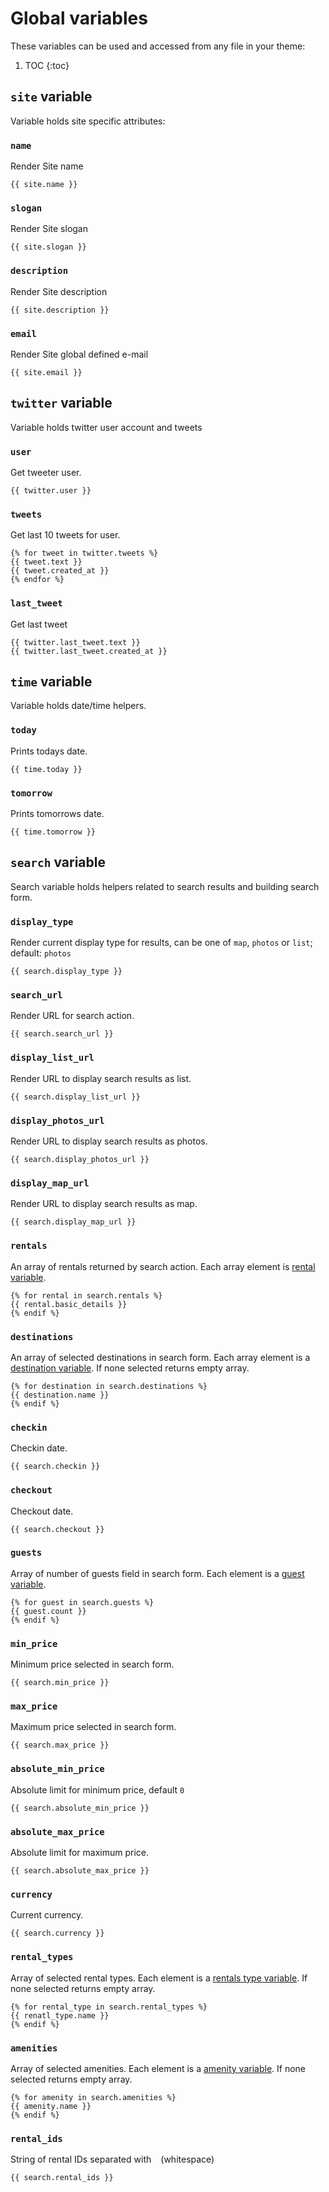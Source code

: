 # Global variables

These variables can be used and accessed from any file in your theme:

1. TOC
{:toc}

## `site` variable

Variable holds site specific attributes:

### `name`

Render Site name

~~~django
{{ site.name }}
~~~

### `slogan`

Render Site slogan

~~~django
{{ site.slogan }}
~~~

### `description`

Render Site description

~~~django
{{ site.description }}
~~~

### `email`

Render Site global defined e-mail

~~~django
{{ site.email }}
~~~

## `twitter` variable

Variable holds twitter user account and tweets

### `user`

Get tweeter user.

~~~django
{{ twitter.user }}
~~~

### `tweets`

Get last 10 tweets for user.

~~~django
{% for tweet in twitter.tweets %}
{{ tweet.text }}
{{ tweet.created_at }}
{% endfor %}
~~~

### `last_tweet`

Get last tweet

~~~django
{{ twitter.last_tweet.text }}
{{ twitter.last_tweet.created_at }}
~~~

## `time` variable

Variable holds date/time helpers.

### `today`

Prints todays date.

~~~django
{{ time.today }}
~~~

### `tomorrow`

Prints tomorrows date.

~~~django
{{ time.tomorrow }}
~~~

## `search` variable

Search variable holds helpers related to search results and building search form.

### `display_type`

Render current display type for results, can be one of `map`, `photos` or `list`; default: `photos`

~~~django
{{ search.display_type }}
~~~

### `search_url`

Render URL for search action.

~~~django
{{ search.search_url }}
~~~

### `display_list_url`

Render URL to display search results as list.

~~~django
{{ search.display_list_url }}
~~~

### `display_photos_url`

Render URL to display search results as photos.

~~~django
{{ search.display_photos_url }}
~~~

### `display_map_url`

Render URL to display search results as map.

~~~django
{{ search.display_map_url }}
~~~

### `rentals`

An array of rentals returned by search action.
Each array element is [rental variable](/reference/variables/rental/).

~~~django
{% for rental in search.rentals %}
{{ rental.basic_details }}
{% endif %}
~~~

### `destinations`

An array of selected destinations in search form.
Each array element is a [destination variable](/reference/variables/destination/).
If none selected returns empty array.

~~~django
{% for destination in search.destinations %}
{{ destination.name }}
{% endif %}
~~~

### `checkin`

Checkin date.

~~~django
{{ search.checkin }}
~~~

### `checkout`

Checkout date.

~~~django
{{ search.checkout }}
~~~

### `guests`

Array of number of guests field in search form.
Each element is a [guest variable](/reference/variables/guest/).

~~~django
{% for guest in search.guests %}
{{ guest.count }}
{% endif %}
~~~

### `min_price`

Minimum price selected in search form.

~~~django
{{ search.min_price }}
~~~

### `max_price`

Maximum price selected in search form.

~~~django
{{ search.max_price }}
~~~

### `absolute_min_price`

Absolute limit for minimum price, default `0`

~~~django
{{ search.absolute_min_price }}
~~~

### `absolute_max_price`

Absolute limit for maximum price.

~~~django
{{ search.absolute_max_price }}
~~~

### `currency`

Current currency.

~~~django
{{ search.currency }}
~~~

### `rental_types`

Array of selected rental types.
Each element is a [rentals type variable](/reference/variables/rental_type/).
If none selected returns empty array.

~~~django
{% for rental_type in search.rental_types %}
{{ renatl_type.name }}
{% endif %}
~~~

### `amenities`

Array of selected amenities.
Each element is a [amenity variable](/reference/variables/amenity/).
If none selected returns empty array.

~~~django
{% for amenity in search.amenities %}
{{ amenity.name }}
{% endif %}
~~~

### `rental_ids`

String of rental IDs separated with ` ` (whitespace)

~~~django
{{ search.rental_ids }}
~~~

